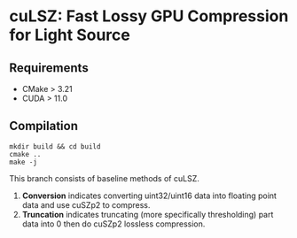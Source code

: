 # cuLSZ: Fast Lossy GPU Compression for Light Source

## Requirements
- CMake > 3.21
- CUDA > 11.0

## Compilation
```shell
mkdir build && cd build
cmake ..
make -j
```

This branch consists of baseline methods of cuLSZ.

1. **Conversion** indicates converting uint32/uint16 data into floating point data and use cuSZp2 to compress.
2. **Truncation** indicates truncating (more specifically thresholding) part data into 0 then do cuSZp2 lossless compression.
